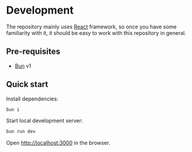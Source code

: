 # Development

The repository mainly uses [React](https://react.dev/) framework, so once you have some familiarity with it, it should be easy to work with this repository in general.

## Pre-requisites

- [Bun](https://bun.sh/) v1

## Quick start

Install dependencies:

```sh
bun i
```

Start local development server:

```sh
bun run dev
```

Open [http://localhost:3000](http://localhost:3000) in the browser.
